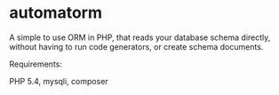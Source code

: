automatorm
==========

A simple to use ORM in PHP, that reads your database schema directly, without having to run code generators, or create schema documents.

Requirements:

PHP 5.4, mysqli, composer
